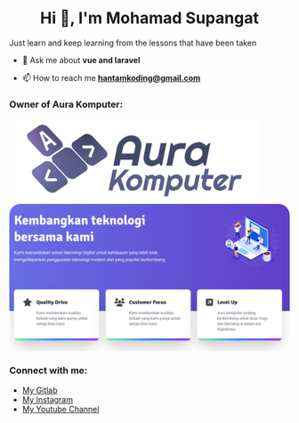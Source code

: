 <h1 align="center">Hi 👋, I'm Mohamad Supangat</h1>

Just learn and keep learning from the lessons that have been taken

- 💬 Ask me about **vue and laravel**

- 📫 How to reach me **hantamkoding@gmail.com**

<h3 align="left">Owner of Aura Komputer:</h3>
 <p>
   <a href="https://s.id/aurakomputer" target="_blank">
     <img src="./logo-aurakomputer.png" alt="Aura Komputer Logo" height="150">
     <img style="border-radius: 20px" src="./ss-aurakomputer.png" alt="Aura Komputer Landing">
   </a>
 </p>

<h3 align="left">Connect with me:</h3>
<p align="left">

- [My Gitlab](https://gitlab.com/hantamkoding)
- [My Instagram](https://instagram.com/mohamad.supangat)
- [My Youtube Channel](https://www.youtube.com/channel/UCt-DObgKGgNGaRF2PQBxdiQ/videos)

</p>
